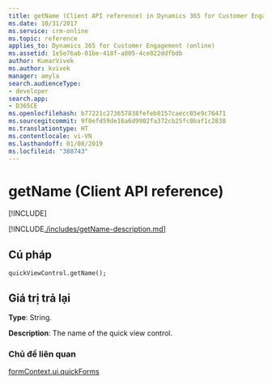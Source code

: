 ```yaml
---
title: getName (Client API reference) in Dynamics 365 for Customer Engagement| MicrosoftDocs
ms.date: 10/31/2017
ms.service: crm-online
ms.topic: reference
applies_to: Dynamics 365 for Customer Engagement (online)
ms.assetid: 1e5e76ab-01be-418f-a805-4ce022ddfbdb
author: KumarVivek
ms.author: kvivek
manager: amyla
search.audienceType:
- developer
search.app:
- D365CE
ms.openlocfilehash: b77221c273657838fefeb0157caecc85e9c76471
ms.sourcegitcommit: 9f0efd59de16a6d9902fa372cb25fc0baf1c2838
ms.translationtype: HT
ms.contentlocale: vi-VN
ms.lasthandoff: 01/08/2019
ms.locfileid: "388743"
---
```

# <a name="getname-client-api-reference"></a>getName (Client API reference)

[!INCLUDE[](../../../../includes/cc_applies_to_update_9_0_0.md)]

[!INCLUDE[./includes/getName-description.md](./includes/getName-description.md)]

## <a name="syntax"></a>Cú pháp

`quickViewControl.getName();`

## <a name="return-value"></a>Giá trị trả lại

**Type**: String.

**Description**: The name of the quick view control. 

### <a name="related-topics"></a>Chủ đề liên quan

[formContext.ui.quickForms](../formContext-ui-quickForms.md)
